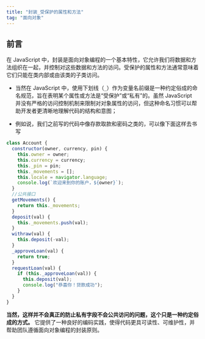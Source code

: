 ```yaml
---
title: "封装_受保护的属性和方法"
tag: "面向对象"
---
```


## 前言

在 JavaScript 中，封装是面向对象编程的一个基本特性，它允许我们将数据和方法组织在一起，并控制对这些数据和方法的访问。受保护的属性和方法通常意味着它们只能在类内部或由该类的子类访问。

- 当然在 JavaScript 中，使用下划线（`_`）作为变量名前缀是一种约定俗成的命名规范，旨在表明某个属性或方法是“受保护”或“私有”的。虽然 JavaScript 并没有严格的访问控制机制来限制对对象属性的访问，但这种命名习惯可以帮助开发者更清晰地理解代码的结构和意图；

- 例如说，我们之前写的代码中像存款取款和密码之类的，可以像下面这样去书写

```js
class Account {
  constructor(owner, currency, pin) {
    this.owner = owner;
    this.currency = currency;
    this._pin = pin;
    this._movements = [];
    this.locale = navigator.language;
    console.log(`欢迎来到你的账户，${owner}`);
  }
  //公共接口
  getMovements() {
    return this._movements;
  }
  deposit(val) {
    this._movements.push(val);
  }
  withraw(val) {
    this.deposit(-val);
  }
  _approveLoan(val) {
    return true;
  }
  requestLoan(val) {
    if (this._approveLoan(val)) {
      this.deposit(val);
      console.log("恭喜你！贷款成功");
    }
  }
}
```

**当然，这样并不会真正的防止私有字段不会公共访问的问题，这个只是一种约定俗成的方式。** 它提供了一种良好的编码实践，使得代码更具可读性、可维护性，并帮助团队遵循面向对象编程的封装原则。
